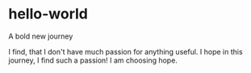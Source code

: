 # hello-world
A bold new journey

I find, that I don't have much passion for anything useful. I hope in this journey, I find such a passion! I am choosing hope.
